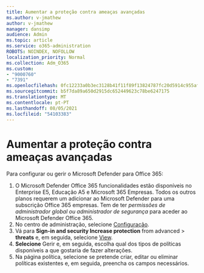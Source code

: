 ```yaml
---
title: Aumentar a proteção contra ameaças avançadas
ms.author: v-jmathew
author: v-jmathew
manager: dansimp
audience: Admin
ms.topic: article
ms.service: o365-administration
ROBOTS: NOINDEX, NOFOLLOW
localization_priority: Normal
ms.collection: Adm_O365
ms.custom:
- "9000760"
- "7391"
ms.openlocfilehash: 0fc12233a0b3ec3128b41f11f89f13824787fc20d5914c955afb8446a7fa3ced
ms.sourcegitcommit: b5f7da89a650d2915dc652449623c78be6247175
ms.translationtype: MT
ms.contentlocale: pt-PT
ms.lasthandoff: 08/05/2021
ms.locfileid: "54103383"
---
```

# <a name="increase-protection-from-advanced-threats"></a>Aumentar a proteção contra ameaças avançadas

Para configurar ou gerir o Microsoft Defender para Office 365:

1. O Microsoft Defender Office 365 funcionalidades estão disponíveis no Enterprise E5, Educação A5 e Microsoft 365 Empresas. Todos os outros planos requerem um adicionar ao Microsoft Defender para uma subscrição Office 365 empresas. Tem de ter *permissões de administrador global* *ou administrador de segurança* para aceder ao Microsoft Defender Office 365.
2. No centro de administração, selecione [Configuração](https://go.microsoft.com/fwlink/p/?linkid=2075721).
3. Vá para **Sign-in and security Increase protection** from advanced  >  **threats** e, em seguida, selecione [View](https://go.microsoft.com/fwlink/?linkid=2109302).
4. **Selecione** Gerir e, em seguida, escolha qual dos tipos de políticas disponíveis a que gostaria de fazer alterações.
5. Na página política, selecione se pretende criar, editar ou eliminar políticas existentes e, em seguida, preencha os campos necessários.
